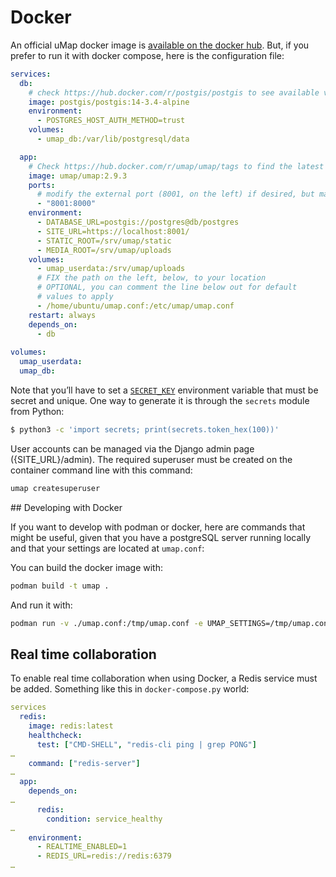 # Docker

An official uMap docker image is [available on the docker hub](https://hub.docker.com/r/umap/umap). But, if you prefer to run it with docker compose, here is the configuration file:

```yaml title="docker-compose.yml"
services:
  db:
    # check https://hub.docker.com/r/postgis/postgis to see available versions
    image: postgis/postgis:14-3.4-alpine
    environment:
      - POSTGRES_HOST_AUTH_METHOD=trust
    volumes:
      - umap_db:/var/lib/postgresql/data

  app:
    # Check https://hub.docker.com/r/umap/umap/tags to find the latest version
    image: umap/umap:2.9.3
    ports:
      # modify the external port (8001, on the left) if desired, but make sure it matches SITE_URL, below
      - "8001:8000"
    environment:
      - DATABASE_URL=postgis://postgres@db/postgres
      - SITE_URL=https://localhost:8001/
      - STATIC_ROOT=/srv/umap/static
      - MEDIA_ROOT=/srv/umap/uploads
    volumes:
      - umap_userdata:/srv/umap/uploads
      # FIX the path on the left, below, to your location 
      # OPTIONAL, you can comment the line below out for default
      # values to apply
      - /home/ubuntu/umap.conf:/etc/umap/umap.conf
    restart: always
    depends_on:
      - db
    
volumes:
  umap_userdata:
  umap_db:
```

Note that you’ll have to set a [`SECRET_KEY`](https://docs.djangoproject.com/en/5.0/ref/settings/#secret-key) environment variable that must be secret and unique. One way to generate it is through the `secrets` module from Python:

```sh
$ python3 -c 'import secrets; print(secrets.token_hex(100))'
```

User accounts can be managed via the Django admin page ({SITE_URL}/admin). The required superuser must be created on the container command line with this command:
```bash
umap createsuperuser
```

## Developing with Docker

If you want to develop with podman or docker, here are commands that might be useful, given that you have a postgreSQL server running locally and that your settings are located at `umap.conf`:

You can build the docker image with:

```bash
podman build -t umap .
```

And run it with:

```bash
podman run -v ./umap.conf:/tmp/umap.conf -e UMAP_SETTINGS=/tmp/umap.conf -it --network host umap  
```

## Real time collaboration

To enable real time collaboration when using Docker, a Redis service must be added. Something like this in `docker-compose.py` world:

```yaml title="docker-compose.yml"
services
  redis:
    image: redis:latest
    healthcheck:
      test: ["CMD-SHELL", "redis-cli ping | grep PONG"]
…
    command: ["redis-server"]
…
  app:
    depends_on:
…
      redis:
        condition: service_healthy
…
    environment:
      - REALTIME_ENABLED=1
      - REDIS_URL=redis://redis:6379
…

```
